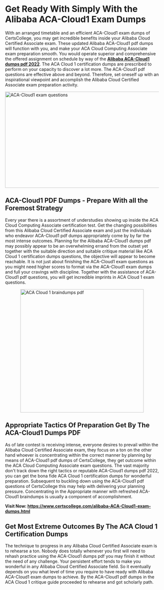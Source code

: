 <h1><strong>Get Ready With Simply With the Alibaba ACA-Cloud1 Exam Dumps&nbsp;</strong></h1>
<p><span style="font-weight: 400;">With an arranged timetable and an efficient  ACA-Cloud1 exam dumps of CertsCollege, you may get incredible benefits inside your Alibaba Cloud Certified Associate exam. These updated Alibaba ACA-Cloud1 pdf dumps will function with you, and make your ACA Cloud Computing Associate exam preparation smooth. You would operate superior and comprehensive the offered assignment on schedule by way of the <strong><a href="https://www.certscollege.com/alibaba-ACA-Cloud1-exam-dumps.html">Alibaba ACA-Cloud1 dumps pdf 2022</a></strong>. The ACA Cloud 1 certification dumps are prescribed to perform on your capacity to discover a lot more. The  ACA-Cloud1 pdf questions are effective above and beyond. Therefore, set oneself up with an inspirational viewpoint and accomplish the Alibaba Cloud Certified Associate exam preparation activity.&nbsp;</span></p>
<p><span style="font-weight: 400;"><img style="display: block; margin-left: auto; margin-right: auto;" src="https://i.ibb.co/CPDK3ps/Yellow-and-Blue-Initiative-Blog-Banner.png" alt="ACA-Cloud1 exam questions" width="559" height="315" /></span></p>
<h2><strong>ACA-Cloud1 PDF Dumps - Prepare With all the Foremost Strategy</strong></h2>
<p><span style="font-weight: 400;">Every year there is a assortment of understudies showing up inside the ACA Cloud Computing Associate certification test. Get the changing possibilities from this Alibaba Cloud Certified Associate exam and just the individuals who endeavor ACA-Cloud1 pdf dumps appropriately come by by far the most intense outcomes. Planning for the Alibaba ACA-Cloud1 dumps pdf may possibly appear to be an overwhelming errand from the outset yet together with the suitable direction and suitable critique material like ACA Cloud 1 certification dumps questions, the objective will appear to become reachable. It is not just about finishing the ACA-Cloud1 exam questions as you might need higher scores to format via the ACA-Cloud1 exam dumps and full your cravings with discipline. Together with the assistance of ACA-Cloud1 pdf questions, you will get incredible imprints in ACA Cloud 1 exam questions.</span></p>
<p><span style="font-weight: 400;"><a href="https://tinyurl.com/y2p5d3ww"><img style="display: block; margin-left: auto; margin-right: auto;" src="https://i.ibb.co/9tMrhdY/Teacher-Appreciation-Invitation.png" alt="ACA Cloud 1 braindumps pdf " width="404" height="404" /></a></span></p>
<h2><strong>Appropriate Tactics Of Preparation Get By The ACA-Cloud1 Dumps PDF</strong></h2>
<p><span style="font-weight: 400;">As of late contest is receiving intense, everyone desires to prevail within the Alibaba Cloud Certified Associate exam, they focus on a ton on the other hand whoever is concentrating within the correct manner by planning by means of ACA-Cloud1 pdf dumps of CertsCollege, they get outcome within the ACA Cloud Computing Associate exam questions. The vast majority don't track down the right tactics or reputable ACA-Cloud1 dumps pdf 2022, you can get the bona fide ACA Cloud 1 certification dumps for wonderful preparation. Subsequent to buckling down using the  ACA-Cloud1 pdf questions of CertsCollege this may help with delivering your planning pressure. Concentrating in the Appropriate manner with refreshed ACA-Cloud1 braindumps is usually a component of accomplishment.</span></p>
<p><span style="font-weight: 400;"><strong>Visit Now: <a href="https://www.certscollege.com/alibaba-ACA-Cloud1-exam-dumps.html">https://www.certscollege.com/alibaba-ACA-Cloud1-exam-dumps.html</a></strong></span></p>
<h2><strong>Get Most Extreme Outcomes By The ACA Cloud 1 Certification Dumps</strong></h2>
<p><span style="font-weight: 400;">The technique to progress in any Alibaba Cloud Certified Associate exam is to rehearse a ton. Nobody does totally whenever you first will need to rehash practice using the ACA-Cloud1 dumps pdf you may finish it without the need of any challenge. Your persistent effort tends to make you wonderful in any Alibaba Cloud Certified Associate field. So it eventually depends on you what level of time you require to have ready with Alibaba ACA-Cloud1 exam dumps to achieve. By the ACA-Cloud1 pdf dumps in the ACA Cloud 1 critique guide proceeded to rehearse and got scholarly path.</span></p>
